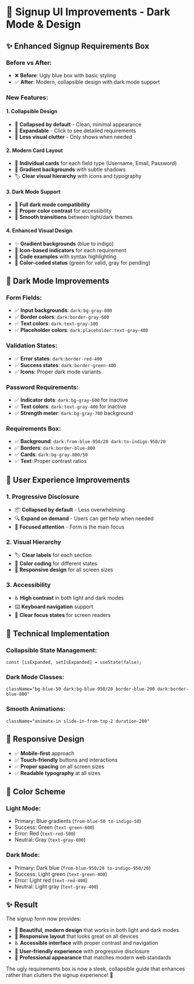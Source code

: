 # 🎨 Signup UI Improvements - Dark Mode & Design

## ✨ **Enhanced Signup Requirements Box**

### **Before vs After:**
- ❌ **Before**: Ugly blue box with basic styling
- ✅ **After**: Modern, collapsible design with dark mode support

### **New Features:**

#### **1. Collapsible Design**
- 🔽 **Collapsed by default** - Clean, minimal appearance
- 🔼 **Expandable** - Click to see detailed requirements
- 🎯 **Less visual clutter** - Only shows when needed

#### **2. Modern Card Layout**
- 📱 **Individual cards** for each field type (Username, Email, Password)
- 🎨 **Gradient backgrounds** with subtle shadows
- 🏷️ **Clear visual hierarchy** with icons and typography

#### **3. Dark Mode Support**
- 🌙 **Full dark mode compatibility**
- 🎨 **Proper color contrast** for accessibility
- 🔄 **Smooth transitions** between light/dark themes

#### **4. Enhanced Visual Design**
- ✨ **Gradient backgrounds** (blue to indigo)
- 🎯 **Icon-based indicators** for each requirement
- 📝 **Code examples** with syntax highlighting
- 🎨 **Color-coded status** (green for valid, gray for pending)

## 🌙 **Dark Mode Improvements**

### **Form Fields:**
- ✅ **Input backgrounds**: `dark:bg-gray-800`
- ✅ **Border colors**: `dark:border-gray-600`
- ✅ **Text colors**: `dark:text-gray-100`
- ✅ **Placeholder colors**: `dark:placeholder:text-gray-400`

### **Validation States:**
- ✅ **Error states**: `dark:border-red-400`
- ✅ **Success states**: `dark:border-green-400`
- ✅ **Icons**: Proper dark mode variants

### **Password Requirements:**
- ✅ **Indicator dots**: `dark:bg-gray-600` for inactive
- ✅ **Text colors**: `dark:text-gray-400` for inactive
- ✅ **Strength meter**: `dark:bg-gray-700` background

### **Requirements Box:**
- ✅ **Background**: `dark:from-blue-950/20 dark:to-indigo-950/20`
- ✅ **Borders**: `dark:border-blue-800`
- ✅ **Cards**: `dark:bg-gray-800/50`
- ✅ **Text**: Proper contrast ratios

## 🎯 **User Experience Improvements**

### **1. Progressive Disclosure**
- 📦 **Collapsed by default** - Less overwhelming
- 🔍 **Expand on demand** - Users can get help when needed
- 🎯 **Focused attention** - Form is the main focus

### **2. Visual Hierarchy**
- 🏷️ **Clear labels** for each section
- 🎨 **Color coding** for different states
- 📱 **Responsive design** for all screen sizes

### **3. Accessibility**
- ♿ **High contrast** in both light and dark modes
- ⌨️ **Keyboard navigation** support
- 🎯 **Clear focus states** for screen readers

## 🚀 **Technical Implementation**

### **Collapsible State Management:**
```tsx
const [isExpanded, setIsExpanded] = useState(false);
```

### **Dark Mode Classes:**
```tsx
className="bg-blue-50 dark:bg-blue-950/20 border-blue-200 dark:border-blue-800"
```

### **Smooth Animations:**
```tsx
className="animate-in slide-in-from-top-2 duration-200"
```

## 📱 **Responsive Design**

- ✅ **Mobile-first** approach
- ✅ **Touch-friendly** buttons and interactions
- ✅ **Proper spacing** on all screen sizes
- ✅ **Readable typography** at all sizes

## 🎨 **Color Scheme**

### **Light Mode:**
- Primary: Blue gradients (`from-blue-50 to-indigo-50`)
- Success: Green (`text-green-600`)
- Error: Red (`text-red-500`)
- Neutral: Gray (`text-gray-600`)

### **Dark Mode:**
- Primary: Dark blue (`from-blue-950/20 to-indigo-950/20`)
- Success: Light green (`text-green-400`)
- Error: Light red (`text-red-400`)
- Neutral: Light gray (`text-gray-400`)

## ✨ **Result**

The signup form now provides:
- 🎨 **Beautiful, modern design** that works in both light and dark modes
- 📱 **Responsive layout** that looks great on all devices
- ♿ **Accessible interface** with proper contrast and navigation
- 🎯 **User-friendly experience** with progressive disclosure
- 🚀 **Professional appearance** that matches modern web standards

The ugly requirements box is now a sleek, collapsible guide that enhances rather than clutters the signup experience! 🎉
